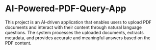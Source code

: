 # AI-Powered-PDF-Query-App
This project is an AI-driven application that enables users to upload PDF documents and interact with their content through natural language questions. The system processes the uploaded documents, extracts metadata, and provides accurate and meaningful answers based on the PDF content.
